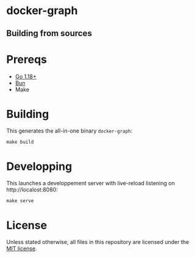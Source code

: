 # docker-graph

## Building from sources

# Prereqs

- [Go 1.18+](https://go.dev/dl/)
- [Bun](https://bun.sh/)
- Make

# Building

This generates the all-in-one binary `docker-graph`:

```shell
make build
```

# Developping

This launches a developpement server with live-reload listening on http://localost:8080:

```shell
make serve
```

# License

Unless stated otherwise, all files in this repository are licensed under the [MIT license](./LICENSE.md).
